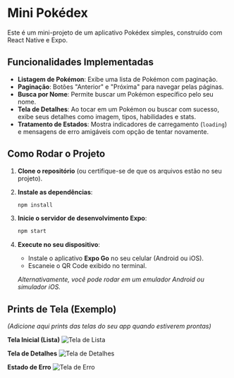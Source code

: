 # Mini Pokédex

Este é um mini-projeto de um aplicativo Pokédex simples, construído com React Native e Expo.

## Funcionalidades Implementadas

-   **Listagem de Pokémon**: Exibe uma lista de Pokémon com paginação.
-   **Paginação**: Botões "Anterior" e "Próxima" para navegar pelas páginas.
-   **Busca por Nome**: Permite buscar um Pokémon específico pelo seu nome.
-   **Tela de Detalhes**: Ao tocar em um Pokémon ou buscar com sucesso, exibe seus detalhes como imagem, tipos, habilidades e stats.
-   **Tratamento de Estados**: Mostra indicadores de carregamento (`loading`) e mensagens de erro amigáveis com opção de tentar novamente.

## Como Rodar o Projeto

1.  **Clone o repositório** (ou certifique-se de que os arquivos estão no seu projeto).

2.  **Instale as dependências**:
    ```bash
    npm install
    ```

3.  **Inicie o servidor de desenvolvimento Expo**:
    ```bash
    npm start
    ```

4.  **Execute no seu dispositivo**:
    -   Instale o aplicativo **Expo Go** no seu celular (Android ou iOS).
    -   Escaneie o QR Code exibido no terminal.

    _Alternativamente, você pode rodar em um emulador Android ou simulador iOS._

## Prints de Tela (Exemplo)

*(Adicione aqui prints das telas do seu app quando estiverem prontas)*

**Tela Inicial (Lista)**
![Tela de Lista](URL_DA_IMAGEM_AQUI)

**Tela de Detalhes**
![Tela de Detalhes](URL_DA_IMAGEM_AQUI)

**Estado de Erro**
![Tela de Erro](URL_DA_IMAGEM_AQUI)